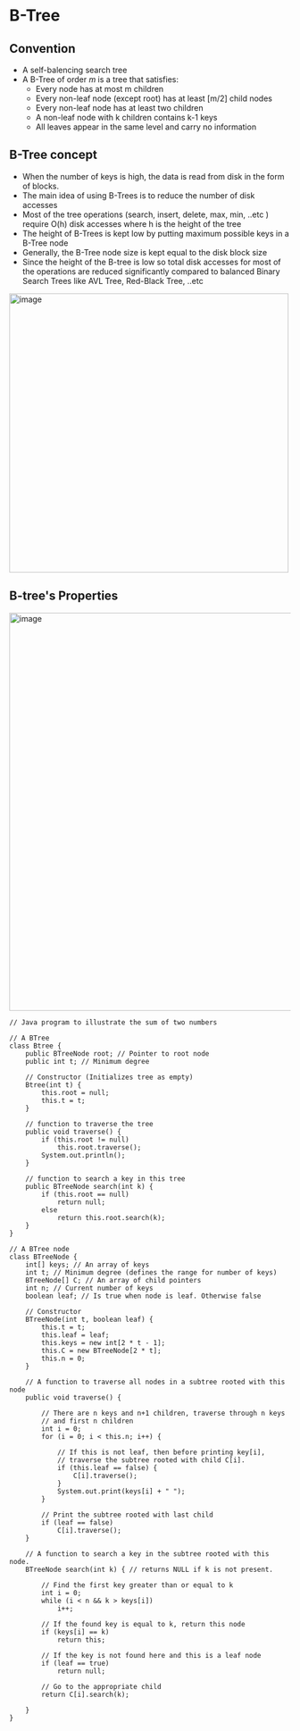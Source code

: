 
# B-Tree

## Convention
  - A self-balencing search tree
  - A B-Tree of order *m* is a tree that satisfies:
    + Every node has at most m children
    + Every non-leaf node (except root) has at least [m/2] child nodes
    + Every non-leaf node has at least two children
    + A non-leaf node with k children contains k-1 keys
    + All leaves appear in the same level and carry no information

## B-Tree concept
  - When the number of keys is high, the data is read from disk in the form of blocks.
  - The main idea of using B-Trees is to reduce the number of disk accesses
  - Most of the tree operations (search, insert, delete, max, min, ..etc ) require O(h) disk accesses where h is the height of the tree
  - The height of B-Trees is kept low by putting maximum possible keys in a B-Tree node
  - Generally, the B-Tree node size is kept equal to the disk block size
  - Since the height of the B-tree is low so total disk accesses for most of the operations are reduced significantly compared to balanced Binary Search Trees like AVL Tree, Red-Black Tree, ..etc

<img width="500" alt="image" src="https://user-images.githubusercontent.com/66233296/156902803-b93f686e-53e4-4767-afea-3eb9190639d1.png">

## B-tree's Properties
<img width="713" alt="image" src="https://user-images.githubusercontent.com/66233296/156902816-1353e740-2249-495d-83af-daf62a86fab2.png">




```
// Java program to illustrate the sum of two numbers

// A BTree
class Btree {
	public BTreeNode root; // Pointer to root node
	public int t; // Minimum degree

	// Constructor (Initializes tree as empty)
	Btree(int t) {
		this.root = null;
		this.t = t;
	}

	// function to traverse the tree
	public void traverse() {
		if (this.root != null)
			this.root.traverse();
		System.out.println();
	}

	// function to search a key in this tree
	public BTreeNode search(int k) {
		if (this.root == null)
			return null;
		else
			return this.root.search(k);
	}
}

// A BTree node
class BTreeNode {
	int[] keys; // An array of keys
	int t; // Minimum degree (defines the range for number of keys)
	BTreeNode[] C; // An array of child pointers
	int n; // Current number of keys
	boolean leaf; // Is true when node is leaf. Otherwise false

	// Constructor
	BTreeNode(int t, boolean leaf) {
		this.t = t;
		this.leaf = leaf;
		this.keys = new int[2 * t - 1];
		this.C = new BTreeNode[2 * t];
		this.n = 0;
	}

	// A function to traverse all nodes in a subtree rooted with this node
	public void traverse() {

		// There are n keys and n+1 children, traverse through n keys
		// and first n children
		int i = 0;
		for (i = 0; i < this.n; i++) {

			// If this is not leaf, then before printing key[i],
			// traverse the subtree rooted with child C[i].
			if (this.leaf == false) {
				C[i].traverse();
			}
			System.out.print(keys[i] + " ");
		}

		// Print the subtree rooted with last child
		if (leaf == false)
			C[i].traverse();
	}

	// A function to search a key in the subtree rooted with this node.
	BTreeNode search(int k) { // returns NULL if k is not present.

		// Find the first key greater than or equal to k
		int i = 0;
		while (i < n && k > keys[i])
			i++;

		// If the found key is equal to k, return this node
		if (keys[i] == k)
			return this;

		// If the key is not found here and this is a leaf node
		if (leaf == true)
			return null;

		// Go to the appropriate child
		return C[i].search(k);

	}
}


```








